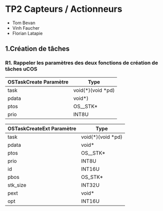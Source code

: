 # TP2 Capteurs / Actionneurs

- Tom Bevan
- Vinh Faucher
- Florian Latapie

## 1.Création de tâches

### R1. Rappeler les paramètres des deux fonctions de création de tâches uCOS

| OSTaskCreate Paramètre | Type |
|------------------------|------|
|task|void(*)(void *pd)|
|pdata|void*)|
|ptos|OS__STK*|
|prio|INT8U|


| OSTaskCreateExt Paramètre | Type |
|---------------------------|------|
|task|void(*)(void *pd)|
|pdata|void*|
|ptos|OS__STK*|
|prio|INT8U|
|id|INT16U|
|pbos|OS_STK*|
|stk_size|INT32U|
|pext|void*|
|opt|INT16U|